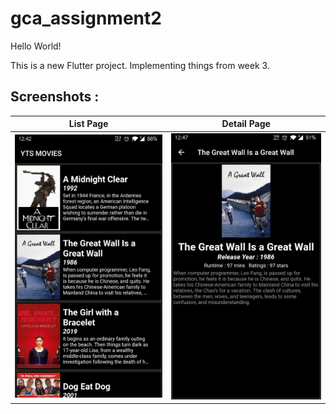 # gca_assignment2

<p>Hello World! </p>
<p>This is a new Flutter project. Implementing things from week 3.</p>

## Screenshots : 
|List Page|Detail Page|
|-------------|---------------|
|![Screenshot : List Page](lib/asset/list.jpg)|![Screenshot : Detail Page](lib/asset/detail.jpg)|
